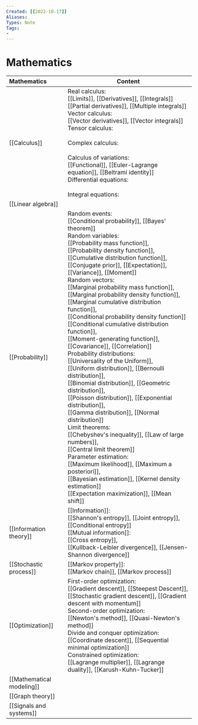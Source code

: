 ```yaml
---
Created: [[2022-10-17]]
Aliases: 
Types: Note
Tags: 
- 
---
```

# Mathematics
| Mathematics               | Content                                                                                                                                                                                                                                                                                                                                                                                                                                                                                                                                                                                                                                                                                                                                                                                                                                                                                                                                                                                                                                                                                                                                                                                                                                 |
|:------------------------- | --------------------------------------------------------------------------------------------------------------------------------------------------------------------------------------------------------------------------------------------------------------------------------------------------------------------------------------------------------------------------------------------------------------------------------------------------------------------------------------------------------------------------------------------------------------------------------------------------------------------------------------------------------------------------------------------------------------------------------------------------------------------------------------------------------------------------------------------------------------------------------------------------------------------------------------------------------------------------------------------------------------------------------------------------------------------------------------------------------------------------------------------------------------------------------------------------------------------------------------- |
| [[Calculus]]              | Real calculus: <br>[[Limits]], [[Derivatives]], [[Integrals]]<br>[[Partial derivatives]], [[Multiple integrals]]<br>Vector calculus: <br>[[Vector derivatives]], [[Vector integrals]]<br>Tensor calculus: <br><br>Complex calculus: <br><br>Calculus of variations: <br>[[Functional]], [[Euler-Lagrange equation]], [[Beltrami identity]]<br>Differential equations: <br><br>Integral equations:                                                                                                                                                                                                                                                                                                                                                                                                                                                                                                                                                                                                                                                                                                                                                                                                                                       |
| [[Linear algebra]]        |                                                                                                                                                                                                                                                                                                                                                                                                                                                                                                                                                                                                                                                                                                                                                                                                                                                                                                                                                                                                                                                                                                                                                                                                                                         |
| [[Probability]]           | Random events: <br>[[Conditional probability]], [[Bayes' theorem]]<br>Random variables: <br>[[Probability mass function]], <br>[[Probability density function]], <br>[[Cumulative distribution function]], <br>[[Conjugate prior]], [[Expectation]], [[Variance]], [[Moment]]<br>Random vectors: <br>[[Marginal probability mass function]], <br>[[Marginal probability density function]], <br>[[Marginal cumulative distribution function]], <br>[[Conditional probability density function]]<br>[[Conditional cumulative distribution function]], <br>[[Moment-generating function]], <br>[[Covariance]], [[Correlation]]<br>Probability distributions: <br>[[Universality of the Uniform]], <br>[[Uniform distribution]], [[Bernoulli distribution]], <br>[[Binomial distribution]], [[Geometric distribution]], <br>[[Poisson distribution]], [[Exponential distribution]], <br>[[Gamma distribution]], [[Normal distribution]]<br>Limit theorems: <br>[[Chebyshev's inequality]], [[Law of large numbers]], <br>[[Central limit theorem]]<br>Parameter estimation:<br>[[Maximum likelihood]], [[Maximum a posteriori]],<br>[[Bayesian estimation]], [[Kernel density estimation]]<br>[[Expectation maximization]], [[Mean shift]] |
| [[Information theory]]    | [[Information]]:<br>[[Shannon's entropy]], [[Joint entropy]], [[Conditional entropy]]<br>[[Mutual information]]: <br>[[Cross entropy]], <br>[[Kullback-Leibler divergence]], [[Jensen-Shannon divergence]]                                                                                                                                                                                                                                                                                                                                                                                                                                                                                                                                                                                                                                                                                                                                                                                                                                                                                                                                                                                                                              |
| [[Stochastic process]]    | [[Markov property]]: <br>[[Markov chain]], [[Markov process]]                                                                                                                                                                                                                                                                                                                                                                                                                                                                                                                                                                                                                                                                                                                                                                                                                                                                                                                                                                                                                                                                                                                                                                           |
| [[Optimization]]          | First-order optimization: <br>[[Gradient descent]], [[Steepest Descent]], [[Stochastic gradient descent]], [[Gradient descent with momentum]]<br>Second-order optimization: <br>[[Newton's method]], [[Quasi-Newton's method]]<br>Divide and conquer optimization: <br>[[Coordinate descent]], [[Sequential minimal optimization]]<br>Constrained optimization: <br>[[Lagrange multiplier]], [[Lagrange duality]], [[Karush-Kuhn-Tucker]]                                                                                                                                                                                                                                                                                                                                                                                                                                                                                                                                                                                                                                                                                                                                                                                               |
| [[Mathematical modeling]] |                                                                                                                                                                                                                                                                                                                                                                                                                                                                                                                                                                                                                                                                                                                                                                                                                                                                                                                                                                                                                                                                                                                                                                                                                                         |
| [[Graph theory]]          |                                                                                                                                                                                                                                                                                                                                                                                                                                                                                                                                                                                                                                                                                                                                                                                                                                                                                                                                                                                                                                                                                                                                                                                                                                         |
| [[Signals and systems]]   |                                                                                                                                                                                                                                                                                                                                                                                                                                                                                                                                                                                                                                                                                                                                                                                                                                                                                                                                                                                                                                                                                                                                                                                                                                         |
 